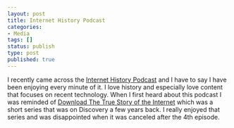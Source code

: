 ```yaml
---
layout: post
title: Internet History Podcast
categories:
- Media
tags: []
status: publish
type: post
published: true
---
```

I recently came across the [Internet History Podcast](http://www.internethistorypodcast.com/ "Internet History Podcast") and I have to say I have been enjoying every minute of it.  I love history and especially love content that focuses on recent technology.  When I first heard about this podcast I was reminded of [Download The True Story of the Internet](http://en.wikipedia.org/wiki/Download_The_True_Story_of_the_Internet "Download The True Story of the Internet") which was a short series that was on Discovery a few years back.  I really enjoyed that series and was disappointed when it was canceled after the 4th episode.